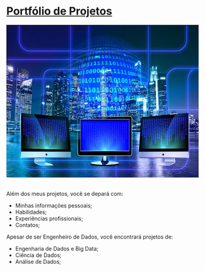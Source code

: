 # <ins>Portfólio de Projetos</ins>

<div align="center">
<img src="https://github.com/Lucas-Sobreira/portfolio_projetos/blob/main/my_page/capa_github.jpg" width="700" height="400"/>
</div>

<br>

Além dos meus projetos, você se depará com: 
- Minhas informações pessoais;
- Habilidades;
- Experiências profissionais;
- Contatos; 


Apesar de ser Engenheiro de Dados, você encontrará projetos de: 
- Engenharia de Dados e Big Data;
- Ciência de Dados;
- Análise de Dados;
